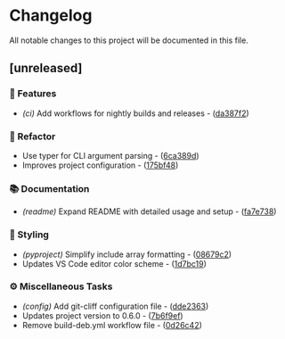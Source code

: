 # Changelog

All notable changes to this project will be documented in this file.

## [unreleased]

### 🚀 Features

- *(ci)* Add workflows for nightly builds and releases - ([da387f2](https://git.0xmax42.io/maxp/hdlbuild/commit/da387f2ee602390d616c79bf4057ccf941e21462))

### 🚜 Refactor

- Use typer for CLI argument parsing - ([6ca389d](https://git.0xmax42.io/maxp/hdlbuild/commit/6ca389d5cbbeff53faab9d61376a8c77ed097b6c))
- Improves project configuration - ([175bf48](https://git.0xmax42.io/maxp/hdlbuild/commit/175bf4882a8f172ee536d726b31136690572be36))

### 📚 Documentation

- *(readme)* Expand README with detailed usage and setup - ([fa7e738](https://git.0xmax42.io/maxp/hdlbuild/commit/fa7e738b7eade5a627218741a6fb4bd1617f7801))

### 🎨 Styling

- *(pyproject)* Simplify include array formatting - ([08679c2](https://git.0xmax42.io/maxp/hdlbuild/commit/08679c2680b49119e0414688a80e8dc2659236b4))
- Updates VS Code editor color scheme - ([1d7bc19](https://git.0xmax42.io/maxp/hdlbuild/commit/1d7bc1996522ab54970348b5118ad319849a6a1f))

### ⚙️ Miscellaneous Tasks

- *(config)* Add git-cliff configuration file - ([dde2363](https://git.0xmax42.io/maxp/hdlbuild/commit/dde2363ad7dd2fd2d48c6154e3b88c1c4a6867fd))
- Updates project version to 0.6.0 - ([7b6f9ef](https://git.0xmax42.io/maxp/hdlbuild/commit/7b6f9ef2240864b103903e79c895a76db59c14fa))
- Remove build-deb.yml workflow file - ([0d26c42](https://git.0xmax42.io/maxp/hdlbuild/commit/0d26c42f8ae419d509aa47d3f7a23bfdd08cf79b))


